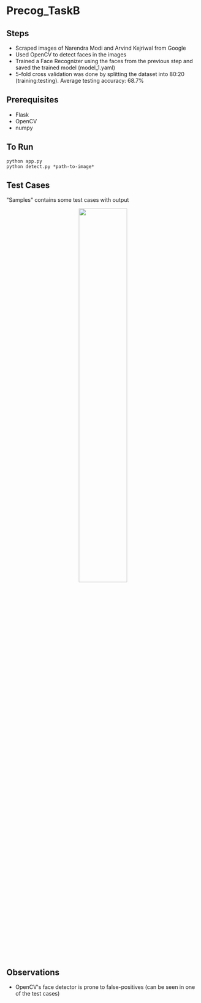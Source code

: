 # Precog_TaskB

## Steps

* Scraped images of Narendra Modi and Arvind Kejriwal from Google
* Used OpenCV to detect faces in the images
* Trained a Face Recognizer using the faces from the previous step and saved the trained model (model_1.yaml)
* 5-fold cross validation was done by splitting the dataset into 80:20 (training:testing). Average testing accuracy: 68.7%

## Prerequisites

* Flask
* OpenCV
* numpy

## To Run

```shell
python app.py
python detect.py *path-to-image*
```

## Test Cases

"Samples" contains some test cases with output

<p align="center">
  <img src="https://raw.githubusercontent.com/shantanujain/Precog_TaskB/master/Samples/Sample1.png" width="50%" >
</p>

## Observations

* OpenCV's face detector is prone to false-positives (can be seen in one of the test cases)
